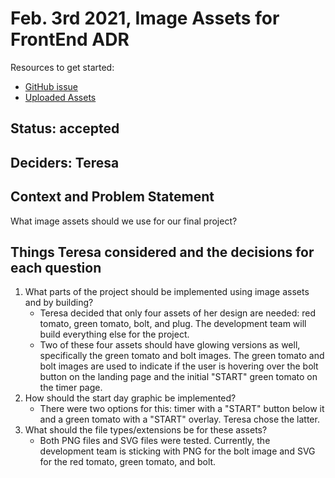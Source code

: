 # Feb. 3rd 2021, Image Assets for FrontEnd ADR

Resources to get started:

- [GitHub issue](https://github.com/DonaldWolfson/cse110-w21-group29/issues/20)
- [Uploaded Assets](https://github.com/DonaldWolfson/cse110-w21-group29/tree/main/source/img)

## Status: accepted

## Deciders: Teresa

## Context and Problem Statement

What image assets should we use for our final project?

## Things Teresa considered and the decisions for each question
1. What parts of the project should be implemented using image assets and by building?
    - Teresa decided that only four assets of her design are needed: red tomato, green tomato, bolt, and plug. The development team will build everything else for the project.
    - Two of these four assets should have glowing versions as well, specifically the green tomato and bolt images. The green tomato and bolt images are used to indicate if the user is hovering over the bolt button on the landing page and the initial "START" green tomato on the timer page.
2. How should the start day graphic be implemented?
    - There were two options for this: timer with a "START" button below it and a green tomato with a "START" overlay. Teresa chose the latter.
3. What should the file types/extensions be for these assets?
    - Both PNG files and SVG files were tested. Currently, the development team is sticking with PNG for the bolt image and SVG for the red tomato, green tomato, and bolt.
